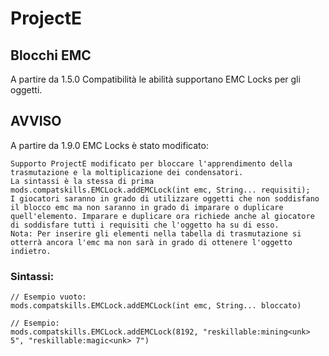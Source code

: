 # ProjectE

## Blocchi EMC

A partire da 1.5.0 Compatibilità le abilità supportano EMC Locks per gli oggetti.

## AVVISO

A partire da 1.9.0 EMC Locks è stato modificato:

    Supporto ProjectE modificato per bloccare l'apprendimento della trasmutazione e la moltiplicazione dei condensatori.
    La sintassi è la stessa di prima mods.compatskills.EMCLock.addEMCLock(int emc, String... requisiti);
    I giocatori saranno in grado di utilizzare oggetti che non soddisfano il blocco emc ma non saranno in grado di imparare o duplicare quell'elemento. Imparare e duplicare ora richiede anche al giocatore di soddisfare tutti i requisiti che l'oggetto ha su di esso.
    Nota: Per inserire gli elementi nella tabella di trasmutazione si otterrà ancora l'emc ma non sarà in grado di ottenere l'oggetto indietro.
    

### Sintassi:

    // Esempio vuoto:
    mods.compatskills.EMCLock.addEMCLock(int emc, String... bloccato)
    
    // Esempio:
    mods.compatskills.EMCLock.addEMCLock(8192, "reskillable:mining<unk> 5", "reskillable:magic<unk> 7")